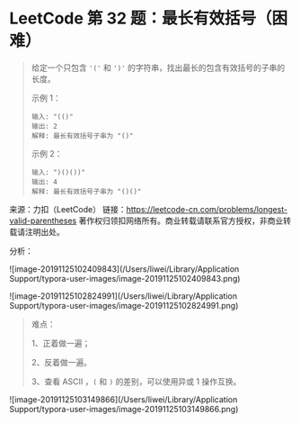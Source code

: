 # LeetCode 第 32 题：最长有效括号（困难）

> 给定一个只包含 `'('` 和 `')'` 的字符串，找出最长的包含有效括号的子串的长度。
>
> 示例 1：
>
> ```
> 输入: "(()"
> 输出: 2
> 解释: 最长有效括号子串为 "()"
> ```
>
>
> 示例 2：
>
> ```
> 输入: ")()())"
> 输出: 4
> 解释: 最长有效括号子串为 "()()"
> ```

来源：力扣（LeetCode）
链接：https://leetcode-cn.com/problems/longest-valid-parentheses
著作权归领扣网络所有。商业转载请联系官方授权，非商业转载请注明出处。



分析：

![image-20191125102409843](/Users/liwei/Library/Application Support/typora-user-images/image-20191125102409843.png)

![image-20191125102824991](/Users/liwei/Library/Application Support/typora-user-images/image-20191125102824991.png)



> 难点：
>
> 1、正着做一遍；
>
> 2、反着做一遍。
>
> 3、查看 ASCII ，`(` 和 `)` 的差别，可以使用异或 1 操作互换。



![image-20191125103149866](/Users/liwei/Library/Application Support/typora-user-images/image-20191125103149866.png)
